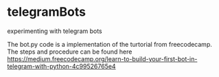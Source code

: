 # telegramBots
experimenting with telegram bots

The bot.py code is a implementation of the turtorial from freecodecamp.
The steps and procedure can be found here https://medium.freecodecamp.org/learn-to-build-your-first-bot-in-telegram-with-python-4c99526765e4
